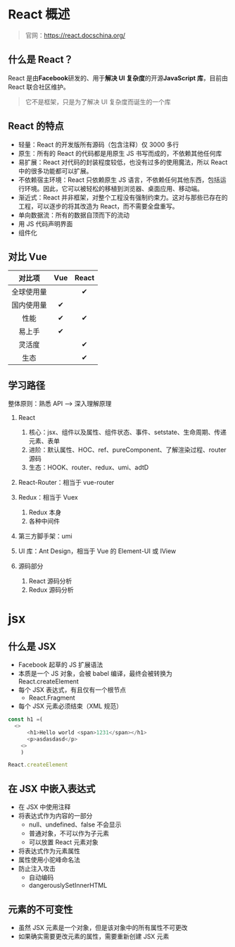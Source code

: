 # React 概述

> 官网：https://react.docschina.org/

## 什么是 React？

React 是由**Facebook**研发的、用于**解决 UI 复杂度**的开源**JavaScript 库**，目前由 React 联合社区维护。

> 它不是框架，只是为了解决 UI 复杂度而诞生的一个库

## React 的特点

- 轻量：React 的开发版所有源码（包含注释）仅 3000 多行
- 原生：所有的 React 的代码都是用原生 JS 书写而成的，不依赖其他任何库
- 易扩展：React 对代码的封装程度较低，也没有过多的使用魔法，所以 React 中的很多功能都可以扩展。
- 不依赖宿主环境：React 只依赖原生 JS 语言，不依赖任何其他东西，包括运行环境。因此，它可以被轻松的移植到浏览器、桌面应用、移动端。
- 渐近式：React 并非框架，对整个工程没有强制约束力。这对与那些已存在的工程，可以逐步的将其改造为 React，而不需要全盘重写。
- 单向数据流：所有的数据自顶而下的流动
- 用 JS 代码声明界面
- 组件化

## 对比 Vue

|   对比项   | Vue | React |
| :--------: | :-: | :---: |
| 全球使用量 |     |   ✔   |
| 国内使用量 |  ✔  |       |
|    性能    |  ✔  |   ✔   |
|   易上手   |  ✔  |       |
|   灵活度   |     |   ✔   |
|    生态    |     |   ✔   |

## 学习路径

整体原则：熟悉 API --> 深入理解原理

1. React

   1. 核心：jsx、组件以及属性、组件状态、事件、setstate、生命周期、传递元素、表单
   2. 进阶：默认属性、HOC、ref、pureComponent、了解渲染过程、router 源码
   3. 生态：HOOK、router、redux、umi、adtD

2. React-Router：相当于 vue-router
3. Redux：相当于 Vuex
   1. Redux 本身
   2. 各种中间件
4. 第三方脚手架：umi
5. UI 库：Ant Design，相当于 Vue 的 Element-UI 或 IView
6. 源码部分
   1. React 源码分析
   2. Redux 源码分析

# jsx

## 什么是 JSX

- Facebook 起草的 JS 扩展语法
- 本质是一个 JS 对象，会被 babel 编译，最终会被转换为 React.createElement
- 每个 JSX 表达式，有且仅有一个根节点
  - React.Fragment
- 每个 JSX 元素必须结束（XML 规范）

```js
const h1 =(
  <>
      <h1>Hello world <span>1231</span></h1>
      <p>asdasdasd</p>
    <>
    )

React.createElement
```

## 在 JSX 中嵌入表达式

- 在 JSX 中使用注释
- 将表达式作为内容的一部分
  - null、undefined、false 不会显示
  - 普通对象，不可以作为子元素
  - 可以放置 React 元素对象
- 将表达式作为元素属性
- 属性使用小驼峰命名法
- 防止注入攻击
  - 自动编码
  - dangerouslySetInnerHTML

## 元素的不可变性

- 虽然 JSX 元素是一个对象，但是该对象中的所有属性不可更改
- 如果确实需要更改元素的属性，需要重新创建 JSX 元素
